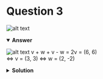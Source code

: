 # Question 3
![alt text](q3.png)

<details open>
<summary><b>Answer</b></summary>

![alt text](a3.svg)
v + w + v - w = 2v =  (6, 6) \
<=> v = (3, 3)
<=> w = (2, -2)
</details>

<details>
<summary><b>Solution</b></summary>

![alt text](s3.png)</details>